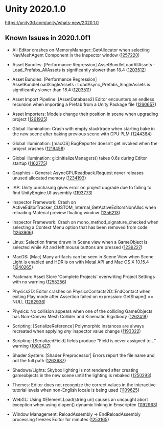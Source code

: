 # Unity 2020.1.0
https://unity3d.com/unity/whats-new/2020.1.0

## Known Issues in 2020.1.0f1

<ul>
<li><p>AI: Editor crashes on MemoryManager::GetAllocator when selecting NavMeshAgent Component in the Inspector window (<a href="https://issuetracker.unity3d.com/issues/editor-crashes-on-memorymanager-getallocator-when-selecting-navmeshagent-component-in-the-inspector-window">1257220</a>)</p></li>
<li><p>Asset Bundles: [Performance Regression] AssetBundleLoadAllAssets - Load_Prefabs_AllAssets is significantly slower than 18.4 (<a href="https://issuetracker.unity3d.com/issues/performance-regression-assetbundleloadallassets-load-prefabs-allassets-is-significantly-slower-than-18-dot-4">1203512</a>)</p></li>
<li><p>Asset Bundles: [Performance Regression] AssetBundleLoadSingleAssets : LoadAsync_Prefabs_SingleAssets is significantly slower than 18.4 (<a href="https://issuetracker.unity3d.com/issues/assetbundleloadsingleassets-loadasync-prefabs-singleassets-is-significantly-slower-than-18-dot-4">1203511</a>)</p></li>
<li><p>Asset Import Pipeline: [AssetDatabase2] Editor encounters an endless recursion when importing a Prefab from a Unity Package file (<a href="https://issuetracker.unity3d.com/issues/assetdatabase2-editor-encounters-an-endless-recursion-when-importing-a-prefab-from-a-unity-package-file">1260657</a>)</p></li>
<li><p>Asset Importers: Models change their position in scene when upgrading project (<a href="https://issuetracker.unity3d.com/issues/models-change-their-position-in-scene-after-reporting-them-in-2019-dot-4">1261935</a>)</p></li>
<li><p>Global Illumination: Crash with empty stacktrace when starting bake in the new scene after baking previous scene with GPU PLM (<a href="https://issuetracker.unity3d.com/issues/crash-with-empty-stacktrace-when-starting-bake-in-the-new-scene-after-baking-previous-scene-with-gpu-plm">1244384</a>)</p></li>
<li><p>Global Illumination: [macOS] BugReporter doesn't get invoked when the project crashes (<a href="https://issuetracker.unity3d.com/issues/macos-bugreporter-doesnt-get-invoked-when-the-project-crashes">1219458</a>)</p></li>
<li><p>Global Illumination: gi::InitializeManagers() takes 0.6s during Editor startup (<a href="https://issuetracker.unity3d.com/issues/gi-initializemanagers-takes-0-dot-4s-during-editor-startup">1162775</a>)</p></li>
<li><p>Graphics - General: AsyncGPUReadback.Request never releases unused allocated memory (<a href="https://issuetracker.unity3d.com/issues/asyncgpureadback-dot-request-never-releases-unused-allocated-memory">1234193</a>)</p></li>
<li><p>IAP: Unity purchasing gives error on project upgrade due to failing to find UnityEngine.UI assembly (<a href="https://issuetracker.unity3d.com/issues/unity-purchasing-fails-to-load-due-to-failing-to-find-unityengine-dot-ui-assembly">1193773</a>)</p></li>
<li><p>Inspector Framework: Crash on ActiveEditorTracker_CUSTOM_Internal_GetActiveEditorsNonAlloc when reloading Material preview floating window (<a href="https://issuetracker.unity3d.com/issues/crash-on-activeeditortracker-custom-internal-getactiveeditorsnonalloc-when-reloading-material-preview-floating-window">1256213</a>)</p></li>
<li><p>Inspector Framework: Crash on mono_method_signature_checked when selecting a Context Menu option that has been removed from code (<a href="https://issuetracker.unity3d.com/issues/crash-on-mono-method-signature-checked-when-selecting-a-context-menu-option-that-has-been-removed-from-code">1263906</a>)</p></li>
<li><p>Linux: Selection frame drawn in Scene view when a GameObject is selected while Alt and left mouse buttons are pressed (<a href="https://issuetracker.unity3d.com/issues/selection-frame-drawn-in-scene-view-when-a-gameobject-is-selected-while-alt-and-left-mouse-buttons-are-pressed">1239227</a>)</p></li>
<li><p>MacOS: [Mac] Many artifacts can be seen in Scene View when Scene Light is enabled and HDR is on with Metal API and Mac OS X 10.15.4 (<a href="https://issuetracker.unity3d.com/issues/mac-many-artifacts-can-be-seen-in-scene-view-when-scene-light-is-enabled-on-with-metal-api-and-mac-os-x-10-dot-15-dot-4">1240265</a>)</p></li>
<li><p>Packman: Asset Store 'Complete Projects' overwriting Project Settings with no warning (<a href="https://issuetracker.unity3d.com/issues/asset-store-complete-projects-overwriting-project-settings-with-no-warning">1255256</a>)</p></li>
<li><p>Physics2D: Editor crashes on PhysicsContacts2D::EndContact when exiting Play mode after Assertion failed on expression: GetShape() == NULL (<a href="https://issuetracker.unity3d.com/issues/editor-crashes-on-physicscontacts2d-endcontact-when-exiting-play-mode-after-assertion-failed-on-expression-getshape-equals-equals-null">1262936</a>)</p></li>
<li><p>Physics: No collision appears when one of the colliding GameObjects has Non-Convex Mesh Collider and Kinematic Rigidbody (<a href="https://issuetracker.unity3d.com/issues/no-collision-appears-when-one-of-the-colliding-gameobjects-has-non-convex-mesh-collider-and-kinematic-rigidbody">1262418</a>)</p></li>
<li><p>Scripting: [SerializeReference] Polymorphic instances are always recreated when applying <em>any</em> inspector value change (<a href="https://issuetracker.unity3d.com/issues/serializereference-non-serialized-initialized-fields-lose-their-values-when-entering-play-mode">1193322</a>)</p></li>
<li><p>Scripting: [SerializedField] fields produce "Field is never assigned to..." warning (<a href="https://issuetracker.unity3d.com/issues/serializedfield-fields-produce-field-is-never-assigned-to-dot-dot-dot-warning">1080427</a>)</p></li>
<li><p>Shader System: [Shader Preprocessor] Errors report the file name and not the full path (<a href="https://issuetracker.unity3d.com/issues/shader-preprocessor-errors-report-the-file-name-and-not-the-full-path">1263687</a>)</p></li>
<li><p>Shadows/Lights: Skybox lighting is not rendered after creating gameobjects in the new scene until the lighting is rebaked (<a href="https://issuetracker.unity3d.com/issues/skybox-lighting-is-not-shown-after-creating-new-gameobjects-in-the-new-scene">1250293</a>)</p></li>
<li><p>Themes: Editor does not recognize the correct values in the interactive tutorial levels when non-English locale is being used (<a href="https://issuetracker.unity3d.com/issues/editor-does-not-recognize-the-correct-values-in-the-interactive-tutorial-levels-when-non-english-locale-is-being-used">1109625</a>)</p></li>
<li><p>WebGL:  Using XElement.Load(string uri) causes an uncaught abort exception when using dlopen() dynamic linking in Emscripten (<a href="https://issuetracker.unity3d.com/issues/webgl-built-project-causes-an-uncaught-abort-exception-when-using-dlopen-dynamic-linking-in-emscripten">1192963</a>)</p></li>
<li><p>Window Management: ReloadAssembly -&gt; EndReloadAssembly processing freezes Editor for minutes (<a href="https://issuetracker.unity3d.com/issues/reloadassembly-endreloadassebly-processing-freezes-editor-for-minutes">1253165</a>)</p></li>
</ul>
